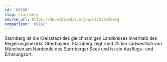 ```yaml
---
id: '09188'
slug: starnberg
source_url: https://de.wikipedia.org/wiki/Starnberg
comparison: '09162'
---
```


Starnberg ist die Kreisstadt des gleichnamigen Landkreises innerhalb des Regierungsbezirks Oberbayern. Starnberg liegt rund 25 km südwestlich von München am Nordende des Starnberger Sees und ist ein Ausflugs- und Erholungsort.
